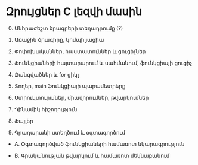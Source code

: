 # Զրույցներ C լեզվի մասին

0. Անհրաժեշտ ծրագրերի տեղադրումը (?)

1. Առաջին ծրագիրը, կոմպիլյացիա

2. Փոփոխականներ, հաստատուններ և ցուցիչներ

3. Ֆունկցիաների հայտարարում և սահմանում, ֆունկցիայի ցուցիչ

4. Զանգվածներ և for ցիկլ

5. Տողեր, main ֆունկցիայի պարամետրերը

6. Ստրուկտուրաներ, միավորումներ, թվարկումներ

7. Դինամիկ հիշողություն

8. Ֆայլեր

9. Գրադարանի ստեղծում և օգտագործում



* A. Օգտագործված ֆունկցիաների համառոտ նկարագրություն

* B. Գրականության թվարկում և համառոտ մեկնաբանում

